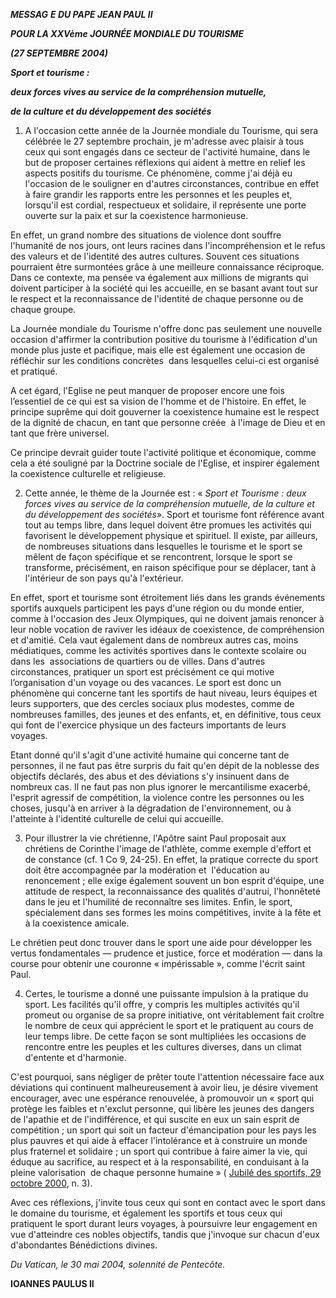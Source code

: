 ***MESSAG*** ***E DU PAPE JEAN PAUL II***

***POUR LA XXVème JOURNÉE MONDIALE DU TOURISME***

***(27 SEPTEMBRE 2004)***

***Sport et tourisme :***

***deux forces vives au service de la compréhension mutuelle,***

***de la culture et du développement des sociétés***

1. A l'occasion cette année de la Journée mondiale du Tourisme, qui sera célébrée le 27 septembre prochain, je m'adresse avec plaisir à tous ceux qui sont engagés dans ce secteur de l'activité humaine, dans le but de proposer certaines réflexions qui aident à mettre en relief les aspects positifs du tourisme. Ce phénomène, comme j'ai déjà eu l'occasion de le souligner en d'autres circonstances, contribue en effet à faire grandir les rapports entre les personnes et les peuples et, lorsqu'il est cordial, respectueux et solidaire, il représente une porte ouverte sur la paix et sur la coexistence harmonieuse.

En effet, un grand nombre des situations de violence dont souffre l'humanité de nos jours, ont leurs racines dans l'incompréhension et le refus des valeurs et de l'identité des autres cultures. Souvent ces situations pourraient être surmontées grâce à une meilleure connaissance réciproque. Dans ce contexte, ma pensée va également aux millions de migrants qui doivent participer à la société qui les accueille, en se basant avant tout sur le respect et la reconnaissance de l'identité de chaque personne ou de chaque groupe.

La Journée mondiale du Tourisme n'offre donc pas seulement une nouvelle occasion d'affirmer la contribution positive du tourisme à l'édification d'un monde plus juste et pacifique, mais elle est également une occasion de réfléchir sur les conditions concrètes  dans lesquelles celui-ci est organisé et pratiqué.

A cet égard, l'Eglise ne peut manquer de proposer encore une fois l’essentiel de ce qui est sa vision de l'homme et de l'histoire. En effet, le principe suprême qui doit gouverner la coexistence humaine est le respect de la dignité de chacun, en tant que personne créée  à l'image de Dieu et en tant que frère universel.

Ce principe devrait guider toute l'activité politique et économique, comme cela a été souligné par la Doctrine sociale de l'Eglise, et inspirer également la coexistence culturelle et religieuse.

2. Cette année, le thème de la Journée est : « *Sport et Tourisme : deux forces vives au service de la compréhension mutuelle, de la culture et du développement des sociétés*». Sport et tourisme font référence avant tout au temps libre, dans lequel doivent être promues les activités qui favorisent le développement physique et spirituel. Il existe, par ailleurs, de nombreuses situations dans lesquelles le tourisme et le sport se mêlent de façon spécifique et se rencontrent, lorsque le sport se transforme, précisément, en raison spécifique pour se déplacer, tant à l'intérieur de son pays qu'à l'extérieur.

En effet, sport et tourisme sont étroitement liés dans les grands événements sportifs auxquels participent les pays d'une région ou du monde entier, comme à l'occasion des Jeux Olympiques, qui ne doivent jamais renoncer à leur noble vocation de raviver les idéaux de coexistence, de compréhension et d'amitié. Cela vaut également dans de nombreux autres cas, moins médiatiques, comme les activités sportives dans le contexte scolaire ou dans les  associations de quartiers ou de villes. Dans d'autres circonstances, pratiquer un sport est précisément ce qui motive l’organisation d'un voyage ou des vacances. Le sport est donc un phénomène qui concerne tant les sportifs de haut niveau, leurs équipes et leurs supporters, que des cercles sociaux plus modestes, comme de nombreuses familles, des jeunes et des enfants, et, en définitive, tous ceux qui font de l'exercice physique un des facteurs importants de leurs voyages.

Etant donné qu'il s'agit d'une activité humaine qui concerne tant de personnes, il ne faut pas être surpris du fait qu'en dépit de la noblesse des objectifs déclarés, des abus et des déviations s'y insinuent dans de nombreux cas. Il ne faut pas non plus ignorer le mercantilisme exacerbé, l'esprit agressif de compétition, la violence contre les personnes ou les choses, jusqu'à en arriver à la dégradation de l'environnement, ou à l'atteinte à l'identité culturelle de celui qui accueille.

3. Pour illustrer la vie chrétienne, l'Apôtre saint Paul proposait aux chrétiens de Corinthe l'image de l'athlète, comme exemple d'effort et  de constance (cf. 1 Co 9, 24-25). En effet, la pratique correcte du sport doit être accompagnée par la modération et  l'éducation au renoncement ; elle exige également souvent un bon esprit d'équipe, une attitude de respect, la reconnaissance des qualités d'autrui, l'honnêteté dans le jeu et l'humilité de reconnaître ses limites. Enfin, le sport, spécialement dans ses formes les moins compétitives, invite à la fête et à la coexistence amicale.

Le chrétien peut donc trouver dans le sport une aide pour développer les vertus fondamentales — prudence et justice, force et modération — dans la course pour obtenir une couronne « impérissable », comme l'écrit saint Paul.

4. Certes, le tourisme a donné une puissante impulsion à la pratique du sport. Les facilités qu'il offre, y compris les multiples activités qu'il promeut ou organise de sa propre initiative, ont véritablement fait croître le nombre de ceux qui apprécient le sport et le pratiquent au cours de leur temps libre. De cette façon se sont multipliées les occasions de rencontre entre les peuples et les cultures diverses, dans un climat d'entente et d'harmonie.

C'est pourquoi, sans négliger de prêter toute l'attention nécessaire face aux déviations qui continuent malheureusement à avoir lieu, je désire vivement encourager, avec une espérance renouvelée, à promouvoir un « sport qui protège les faibles et n'exclut personne, qui libère les jeunes des dangers de l'apathie et de l'indifférence, et qui suscite en eux un sain esprit de compétition ; un sport qui soit un facteur d'émancipation pour les pays les plus pauvres et qui aide à effacer l'intolérance et à construire un monde plus fraternel et solidaire ; un sport qui contribue à faire aimer la vie, qui éduque au sacrifice, au respect et à la responsabilité, en conduisant à la pleine valorisation  de chaque personne humaine » ( [Jubilé des sportifs, 29 octobre 2000](http://www.vatican.va/jubilee_2000/jubilevents/events_jubilsport_fr.htm), n. 3).

Avec ces réflexions, j'invite tous ceux qui sont en contact avec le sport dans le domaine du tourisme, et également les sportifs et tous ceux qui pratiquent le sport durant leurs voyages, à poursuivre leur engagement en vue d'atteindre ces nobles objectifs, tandis que j'invoque sur chacun d'eux d'abondantes Bénédictions divines.

*Du Vatican, le 30 mai 2004, solennité de Pentecôte.*

**IOANNES PAULUS II**